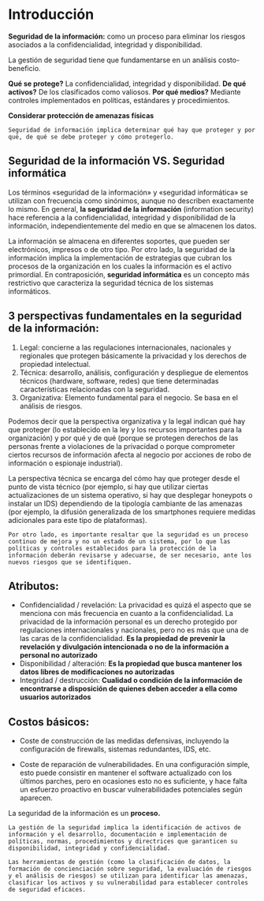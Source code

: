 # Introducción

**Seguridad de la información:** como un proceso para eliminar los riesgos asociados a la confidencialidad, integridad y disponibilidad.

La gestión de seguridad tiene que fundamentarse en un análisis costo-beneficio.

**Qué se protege?** La confidencialidad, integridad y disponibilidad.
**De qué activos?** De los clasificados como valiosos.
**Por qué medios?** Mediante controles implementados en políticas, estándares y procedimientos.

**Considerar protección de amenazas físicas**

    Seguridad de información implica determinar qué hay que proteger y por qué, de qué se debe proteger y cómo protegerlo.

## Seguridad de la información VS. Seguridad informática

Los términos «seguridad de la información» y «seguridad informática» se utilizan con frecuencia como sinónimos, aunque no describen exactamente lo mismo. En general, **la seguridad de la información** (information security) hace referencia a la confidencialidad, integridad y disponibilidad de la información, independientemente del medio en que se almacenen los datos.

La información se almacena en diferentes soportes, que pueden ser electrónicos, impresos o de otro tipo. Por otro lado, la seguridad de la información implica la implementación de estrategias que cubran los procesos de la organización en los cuales la información es el activo primordial. En contraposición, **seguridad informática** es un concepto más restrictivo que caracteriza la seguridad técnica de los sistemas informáticos.

## 3 perspectivas fundamentales en la seguridad de la información:

1. Legal: concierne a las regulaciones internacionales, nacionales y regionales que protegen básicamente la privacidad y los derechos de propiedad intelectual.
2. Técnica: desarrollo, análisis, configuración y despliegue de elementos técnicos (hardware, software, redes) que tiene determinadas características relacionadas con la seguridad.
3. Organizativa: Elemento fundamental para el negocio. Se basa en el análisis de riesgos.

Podemos decir que la perspectiva organizativa y la legal indican qué hay que proteger (lo establecido en la ley y los recursos importantes para la organización) y por qué y de qué (porque se protegen derechos de las personas frente a violaciones de la privacidad o porque comprometer ciertos recursos de información afecta al negocio por acciones de robo de información o espionaje industrial).

La perspectiva técnica se encarga del cómo hay que proteger desde el punto de vista técnico (por ejemplo, si hay que utilizar ciertas actualizaciones de un sistema operativo, si hay que desplegar honeypots o instalar un IDS) dependiendo de la tipología cambiante de las amenazas (por ejemplo, la difusión generalizada de los smartphones requiere medidas adicionales para este tipo de plataformas).

```
Por otro lado, es importante resaltar que la seguridad es un proceso continuo de mejora y no un estado de un sistema, por lo que las políticas y controles establecidos para la protección de la información deberán revisarse y adecuarse, de ser necesario, ante los nuevos riesgos que se identifiquen.
```

## Atributos:

- Confidencialidad / revelación: La privacidad es quizá el aspecto que se menciona con más frecuencia en cuanto a la confidencialidad. La privacidad de la información personal es un derecho protegido por regulaciones internacionales y nacionales, pero no es más que una de las caras de la confidencialidad. **Es la propiedad de prevenir la revelación y divulgación intencionada o no de la información a personal no autorizado**
- Disponibilidad / alteración: **Es la propiedad que busca mantener los datos libres de modificaciones no autorizadas**
- Integridad / destrucción: **Cualidad o condición de la información de encontrarse a disposición de quienes deben acceder a ella como usuarios autorizados**

## Costos básicos:

- Coste de construcción de las medidas defensivas, incluyendo la configuración de firewalls, sistemas redundantes, IDS, etc.

- Coste de reparación de vulnerabilidades. En una configuración simple, esto puede consistir en mantener el software actualizado con los últimos parches, pero en ocasiones esto no es suficiente, y hace falta un esfuerzo proactivo en buscar vulnerabilidades potenciales según aparecen.


La seguridad de la información es un **proceso.**

```
La gestión de la seguridad implica la identificación de activos de información y el desarrollo, documentación e implementación de políticas, normas, procedimientos y directrices que garanticen su disponibilidad, integridad y confidencialidad.

Las herramientas de gestión (como la clasificación de datos, la formación de concienciación sobre seguridad, la evaluación de riesgos y el análisis de riesgos) se utilizan para identificar las amenazas, clasificar los activos y su vulnerabilidad para establecer controles de seguridad eficaces.
```